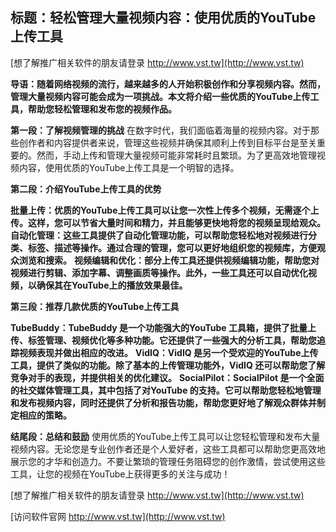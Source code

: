 ## **标题：轻松管理大量视频内容：使用优质的YouTube上传工具**

[想了解推广相关软件的朋友请登录 http://www.vst.tw](http://www.vst.tw)

**导语：随着网络视频的流行，越来越多的人开始积极创作和分享视频内容。然而，管理大量视频内容可能会成为一项挑战。本文将介绍一些优质的YouTube上传工具，帮助您轻松管理和发布您的视频作品。**

**第一段：了解视频管理的挑战**
在数字时代，我们面临着海量的视频内容。对于那些创作者和内容提供者来说，管理这些视频并确保其顺利上传到目标平台是至关重要的。然而，手动上传和管理大量视频可能非常耗时且繁琐。为了更高效地管理视频内容，使用优质的YouTube上传工具是一个明智的选择。

**第二段：介绍YouTube上传工具的优势**

**批量上传：优质的YouTube上传工具可以让您一次性上传多个视频，无需逐个上传。这样，您可以节省大量时间和精力，并且能够更快地将您的视频呈现给观众。**
**自动化管理：这些工具提供了自动化管理功能，可以帮助您轻松地对视频进行分类、标签、描述等操作。通过合理的管理，您可以更好地组织您的视频库，方便观众浏览和搜索。**
**视频编辑和优化：部分上传工具还提供视频编辑功能，帮助您对视频进行剪辑、添加字幕、调整画质等操作。此外，一些工具还可以自动优化视频，以确保其在YouTube上的播放效果最佳。**

**第三段：推荐几款优质的YouTube上传工具**

**TubeBuddy：TubeBuddy 是一个功能强大的YouTube 工具箱，提供了批量上传、标签管理、视频优化等多种功能。它还提供了一些强大的分析工具，帮助您追踪视频表现并做出相应的改进。**
**VidIQ：VidIQ 是另一个受欢迎的YouTube上传工具，提供了类似的功能。除了基本的上传管理功能外，VidIQ 还可以帮助您了解竞争对手的表现，并提供相关的优化建议。**
**SocialPilot：SocialPilot 是一个全面的社交媒体管理工具，其中包括了对YouTube 的支持。它可以帮助您轻松地管理和发布视频内容，同时还提供了分析和报告功能，帮助您更好地了解观众群体并制定相应的策略。**

**结尾段：总结和鼓励**
使用优质的YouTube上传工具可以让您轻松管理和发布大量视频内容。无论您是专业创作者还是个人爱好者，这些工具都可以帮助您更高效地展示您的才华和创造力。不要让繁琐的管理任务阻碍您的创作激情，尝试使用这些工具，让您的视频在YouTube上获得更多的关注与成功！

[想了解推广相关软件的朋友请登录 http://www.vst.tw](http://www.vst.tw)


[访问软件官网 http://www.vst.tw](http://www.vst.tw)
